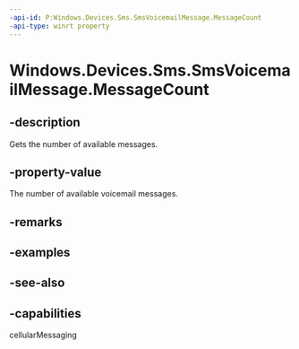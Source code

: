 ```yaml
---
-api-id: P:Windows.Devices.Sms.SmsVoicemailMessage.MessageCount
-api-type: winrt property
---
```


<!-- Property syntax
public Windows.Foundation.IReference<int> MessageCount { get; }
-->

# Windows.Devices.Sms.SmsVoicemailMessage.MessageCount

## -description
Gets the number of available messages.

## -property-value
The number of available voicemail messages.

## -remarks

## -examples

## -see-also


## -capabilities
cellularMessaging
